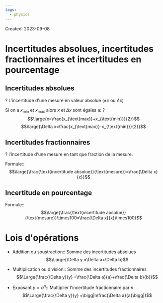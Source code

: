 ```yaml
---
tags:
  - physics
---
```

Created: 2023-09-08

# Incertitudes absolues, incertitudes fractionnaires et incertitudes en pourcentage
## Incertitudes absolues
?
L'incertitude d'une mesure en valeur absolue ($\pm x\text{ ou }\Delta x$)
<!--SR:!2023-10-10,19,250-->

Si on a $x_{\text{min}}$ et $x_{\text{max}}$ alors $x$ et $\Delta x$ sont égales a:
?
$$\large{x=\frac{x_{\text{max}}+x_{\text{min}}}{2}}$$
$$\large{\Delta x=\frac{x_{\text{max}}-x_{\text{min}}}{2}}$$
<!--SR:!2023-10-19,26,250-->

## Incertitudes fractionnaires
?
l'incertitude d'une mesure en tant que fraction de la mesure.
<!--SR:!2023-11-07,34,230-->

Formule::$$\large{\frac{\text{incertitude absolue}}{\text{mesure}}=\frac{\Delta x}{x}}$$
<!--SR:!2023-11-12,37,230-->

## Incertitude en pourcentage
Formule::$$\large{\frac{\text{incertitude absolue}}{\text{mesure}}\times100=\frac{\Delta x}{x}\times100}$$
<!--SR:!2023-10-09,18,250-->

# Lois d'opérations
- Addition ou soustraction:: Somme des incertitudes absolues $$\Large{\Delta y =\Delta a+\Delta b}$$
<!--SR:!2023-10-12,20,250-->
- Multiplication ou division:: Somme des incertitudes fractionnaires $$\Large{\frac{\Delta y}{y} =\frac{\Delta a}{a}+\frac{\Delta b}{b}}$$
<!--SR:!2023-10-15,23,250-->
- Exposant $y=a^{n}$:: Multiplier l'incertitude fractionnaire par $n$ $$\Large{\frac{\Delta y}{y} =\bigg|n\frac{\Delta a}{a}\bigg|}$$
<!--SR:!2023-10-28,28,230-->
